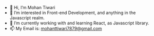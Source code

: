 - 👋 Hi, I’m Mohan Tiwari
- 👀 I’m interested in Front-end Development, and anything in the Javascript realm.
- 🌱 I’m currently working with and learning React, as Javascript library.
- 📫 My Email is: mohanttiwari7879@gmail.com

<!---
mohantiwari7879/mohantiwari7879 is a ✨ special ✨ repository because its `README.md` (this file) appears on your GitHub profile.
You can click the Preview link to take a look at your changes.
--->
